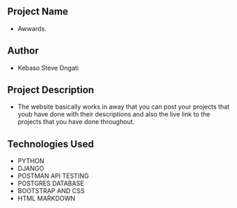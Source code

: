 ## Project Name

- Awwards.
## Author 

- Kebaso Steve Ongati

## Project Description

- The website basically works in away that you can post your projects that youb have done with their descriptions and also the live link to the projects that you have done throughout.

## Technologies Used

- PYTHON
- DJANGO
- POSTMAN API TESTING
- POSTGRES DATABASE
- BOOTSTRAP AND CSS
- HTML MARKDOWN
